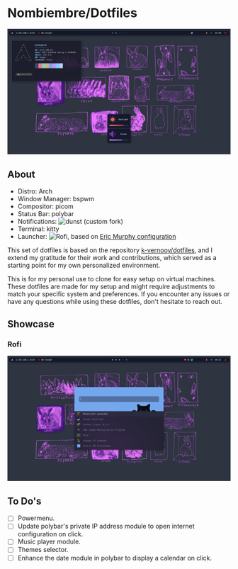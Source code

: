 # Nombiembre/Dotfiles

![Desktop Image](showcase/Desktop.png)

## About
- Distro: Arch
- Window Manager: bspwm
- Compositor: picom
- Status Bar: polybar
- Notifications: ![dunst (custom fork)](https://github.com/k-vernooy/dunst/tree/progress-styling)
- Terminal: kitty
- Launcher: ![Rofi](https://github.com/Davatorium/rofi), based on [Eric Murphy configuration](https://youtu.be/TutfIwxSE_s)

  
This set of dotfiles is based on the repository [k-vernooy/dotfiles](https://github.com/k-vernooy/dotfiles), and I extend my gratitude for their work and contributions, which served as a starting point for my own personalized environment.
 
This is for my personal use to clone for easy setup on virtual machines. These dotfiles are made for my setup and might require adjustments to match your specific system and preferences. If you encounter any issues or have any questions while using these dotfiles, don't hesitate to reach out.

## Showcase

### Rofi
![Rofi Image](showcase/rofi.png)

## To Do's
- [ ] Powermenu.
- [ ] Update polybar's private IP address module to open internet configuration on click.
- [ ] Music player module.
- [ ] Themes selector.
- [ ] Enhance the date module in polybar to display a calendar on click.
